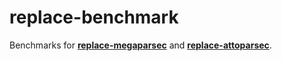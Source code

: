 # replace-benchmark

Benchmarks for
[__replace-megaparsec__](https://github.com/jamesdbrock/replace-megaparsec)
and
[__replace-attoparsec__](https://github.com/jamesdbrock/replace-attoparsec).
